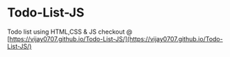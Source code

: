 # Todo-List-JS
Todo list using HTML,CSS &amp; JS
checkout @ [https://vijay0707.github.io/Todo-List-JS/](https://vijay0707.github.io/Todo-List-JS/)
